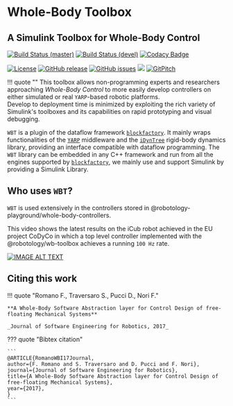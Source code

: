 # Whole-Body Toolbox
## A Simulink Toolbox for Whole-Body Control

[![Build Status (master)](https://img.shields.io/travis/robotology/wb-toolbox/master.svg?logo=travis&label=master)](https://travis-ci.org/robotology/wb-toolbox)
[![Build Status (devel)](https://img.shields.io/travis/robotology/wb-toolbox/devel.svg?logo=travis&label=devel)](https://travis-ci.org/robotology/wb-toolbox)
[![Codacy Badge](https://api.codacy.com/project/badge/Grade/1c726331d58b4a1ebfba1c25d15f00ad)](https://www.codacy.com/app/diegoferigo/wb-toolbox?utm_source=github.com&amp;utm_medium=referral&amp;utm_content=robotology/wb-toolbox&amp;utm_campaign=Badge_Grade)

[![License](https://img.shields.io/badge/license-LGPL-19c2d8.svg)](https://github.com/robotology/wb-toolbox/blob/master/LICENSE.LGPL2)
[![GitHub release](https://img.shields.io/github/release/robotology/wb-toolbox.svg)](https://github.com/robotology/wb-toolbox/releases)
[![GitHub issues](https://img.shields.io/github/issues-raw/robotology/wb-toolbox.svg)](https://github.com/robotology/wb-toolbox/issues)
<a href="https://zenhub.com"><img src="https://img.shields.io/badge/Shipping_faster_with-ZenHub-blue.svg?colorB=435198"></a>
[![GitPitch](https://gitpitch.com/assets/badge.svg)](https://gitpitch.com/robotology/wb-toolbox/master?p=.presentations/WBToolbox2)

!!! quote ""
    This toolbox allows non-programming experts and researchers approaching _Whole-Body Control_ to more easily develop controllers on either simulated or real `YARP`-based robotic platforms.<br>
    Develop to deployment time is minimized by exploiting the rich variety of Simulink's toolboxes and its capabilities on rapid prototyping and visual debugging.

`WBT` is a plugin of the dataflow framework [`blockfactory`](https://github.com/robotology/blockfactory). It mainly wraps functionalities of the [`YARP`](https://github.com/robotology/yarp) middleware and the [`iDynTree`](https://github.com/robotology/idyntree) rigid-body dynamics library, providing an interface compatible with dataflow programming. The `WBT` library can be embedded in any C++ framework and run from all the engines supported by [`blockfactory`](https://github.com/robotology/blockfactory), we mainly use and support Simulink by providing a Simulink Library.

## Who uses `WBT`?

`WBT` is used extensively in the controllers stored in @robotology-playground/whole-body-controllers.

This video shows the latest results on the iCub robot achieved in the EU project CoDyCo in which a top level controller implemented with the @robotology/wb-toolbox achieves a running `100 Hz` rate.

[![IMAGE ALT TEXT](http://img.youtube.com/vi/VrPBSSQEr3A/0.jpg)](https://youtu.be/UXU3KSa201o "iCub balancing on one foot via external force control and interacting with humans")


## Citing this work

!!! quote "Romano F., Traversaro S., Pucci D., Nori F."

    **A Whole-Body Software Abstraction layer for Control Design of free-floating Mechanical Systems**

    _Journal of Software Engineering for Robotics, 2017_

??? quote "Bibtex citation"

    ```
    @ARTICLE{RomanoWBI17Journal,
    author={F. Romano and S. Traversaro and D. Pucci and F. Nori},
    journal={Journal of Software Engineering for Robotics},
    title={A Whole-Body Software Abstraction layer for Control Design of free-floating Mechanical Systems},
    year={2017},
    }
    ```
